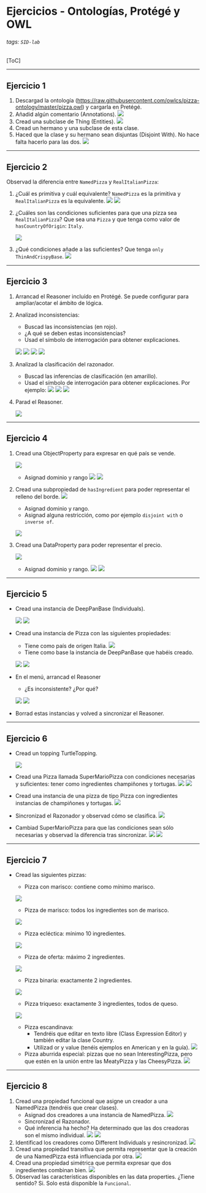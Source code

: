 # Ejercicios - Ontologías, Protégé y OWL

###### tags: `SID-lab`

[ToC]

---

## Ejercicio 1

1. Descargad la ontología (https://raw.githubusercontent.com/owlcs/pizza-ontology/master/pizza.owl) y cargarla en Pretégé.
2. Añadid algún comentario (Annotations).
    ![](images/ontology1/exercises/1.png)
3. Cread una subclase de Thing (Entities).
    ![](images/ontology1/exercises/2.png)
4. Cread un hermano y una subclase de esta clase.
5. Haced que la clase y su hermano sean disjuntas (Disjoint With). No hace falta hacerlo para las dos.
    ![](images/ontology1/exercises/3.png)

---
    
## Ejercicio 2

Observad la diferencia entre `NamedPizza` y `RealItalianPizza`:
1. ¿Cuál es primitiva y cuál equivalente?
    `NamedPizza` es la primitiva y `RealItalianPizza` es la equivalente.
    ![](images/ontology1/exercises/4.png)
    ![](images/ontology1/exercises/5.png)
3. ¿Cuáles son las condiciones suficientes para que una pizza sea `RealItalianPizza`?
    Que sea una `Pizza` y que tenga como valor de `hasCountryOfOrigin`: `Italy`.
    
    ![](images/ontology1/exercises/6.png)
5. ¿Qué condiciones añade a las suficientes?
    Que tenga `only ThinAndCrispyBase`.
    ![](images/ontology1/exercises/7.png)
    
    
---

## Ejercicio 3

1. Arrancad el Reasoner incluído en Protégé. Se puede configurar para ampliar/acotar el ámbito de lógica.
2. Analizad inconsistencias:
    * Buscad las inconsistencias (en rojo).
    * ¿A qué se deben estas inconsistencias?
    * Usad el símbolo de interrogación para obtener explicaciones.
    
    ![](images/ontology1/exercises/8.png)
    ![](images/ontology1/exercises/9.png)
    ![](images/ontology1/exercises/10.png)
    ![](images/ontology1/exercises/11.png)
3. Analizad la clasificación del razonador.
    * Buscad las inferencias de clasificación (en amarillo).
    * Usad el símbolo de interrogación para obtener explicaciones.
    Por ejemplo:
    ![](images/ontology1/exercises/12.png)
    ![](images/ontology1/exercises/13.png)
    ![](images/ontology1/exercises/14.png)
4. Parad el Reasoner.

    ![](images/ontology1/exercises/15.png)

---

## Ejercicio 4

1. Cread una ObjectProperty para expresar en qué país se vende.

    ![](images/ontology1/exercises/16.png)
    * Asignad dominio y rango
    ![](images/ontology1/exercises/17.png)
    ![](images/ontology1/exercises/18.png)
2. Cread una subpropiedad de `hasIngredient` para poder representar el relleno del borde.
    ![](images/ontology1/exercises/19.png)
    * Asignad dominio y rango.
    * Asignad alguna restricción, como por ejemplo `disjoint with` o `inverse of`.
    
    ![](images/ontology1/exercises/20.png)
3. Cread una DataProperty para poder representar el precio.

    ![](images/ontology1/exercises/21.png)
    * Asignad dominio y rango.
    ![](images/ontology1/exercises/22.png)
    ![](images/ontology1/exercises/23.png)
    
    
---

## Ejercicio 5

* Cread una instancia de DeepPanBase (Individuals).

    ![](images/ontology1/exercises/24.png)
    ![](images/ontology1/exercises/25.png)
* Cread una instancia de Pizza con las siguientes propiedades:
    * Tiene como país de origen Italia.
    ![](images/ontology1/exercises/26.png)
    * Tiene como base la instancia de DeepPanBase que habéis creado.
   
    ![](images/ontology1/exercises/27.png)
    ![](images/ontology1/exercises/28.png)
* En el menú, arrancad el Reasoner
    * ¿Es inconsistente? ¿Por qué?

    ![](images/ontology1/exercises/29.png)
    ![](images/ontology1/exercises/30.png)
* Borrad estas instancias y volved a sincronizar el Reasoner.

---

## Ejercicio 6


* Cread un topping TurtleTopping.

    ![](images/ontology1/exercises/31.png)
* Cread una Pizza llamada SuperMarioPizza con condiciones necesarias y suficientes: tener como ingredientes champiñones y tortugas.
    ![](images/ontology1/exercises/32.png)
    ![](images/ontology1/exercises/33.png)
* Cread una instancia de una pizza de tipo Pizza con ingredientes instancias de champiñones y tortugas.
    ![](images/ontology1/exercises/34.png)
* Sincronizad el Razonador y observad cómo se clasifica.
    ![](images/ontology1/exercises/35.png)
* Cambiad SuperMarioPizza para que las condiciones sean sólo necesarias y observad la diferencia tras sincronizar.
    ![](images/ontology1/exercises/36.png)
    ![](images/ontology1/exercises/37.png)
    
---

## Ejercicio 7

* Cread las siguientes pizzas:
    * Pizza con marisco: contiene como mínimo marisco.
    
    ![](images/ontology1/exercises/38.png)
    * Pizza de marisco: todos los ingredientes son de marisco.
   
    ![](images/ontology1/exercises/39.png)
    * Pizza ecléctica: mínimo 10 ingredientes.
   
    ![](images/ontology1/exercises/40.png)
    * Pizza de oferta: máximo 2 ingredientes.
   
    ![](images/ontology1/exercises/41.png)
    * Pizza binaria: exactamente 2 ingredientes.
   
    ![](images/ontology1/exercises/42.png)
    * Pizza triqueso: exactamente 3 ingredientes, todos de queso.
    
    ![](images/ontology1/exercises/43.png)
    * Pizza escandinava:
        * Tendréis que editar en texto libre (Class Expression Editor) y también editar la clase Country.
        * Utilizad or y value (tenéis ejemplos en American y en la guía).
    ![](images/ontology1/exercises/44.png)
    * Pizza aburrida especial: pizzas que no sean InterestingPizza, pero que estén en la unión entre las MeatyPizza y las CheesyPizza.
    ![](images/ontology1/exercises/45.png)
    

---

## Ejercicio 8

1. Cread una propiedad funcional que asigne un creador a una NamedPizza (tendréis que crear clases).
    * Asignad dos creadores a una instancia de NamedPizza.
    ![](images/ontology1/exercises/46.png)
    * Sincronizad el Razonador.
    * Qué inferencia ha hecho?
    Ha determinado que las dos creadoras son el mismo individual.
    ![](images/ontology1/exercises/47.png)
    ![](images/ontology1/exercises/48.png)
2. Identificad los creadores como Different Individuals y resincronizad.
    ![](images/ontology1/exercises/49.png)
3. Cread una propiedad transitiva que permita representar que la creación de una NamedPizza está influenciada por otra.
    ![](images/ontology1/exercises/50.png)
4. Cread una propiedad simétrica que permita expresar que dos ingredientes combinan bien.
    ![](images/ontology1/exercises/51.png)
5. Observad las características disponibles en las data properties. ¿Tiene sentido?
    Si. Solo está disponible la `Funcional`.
